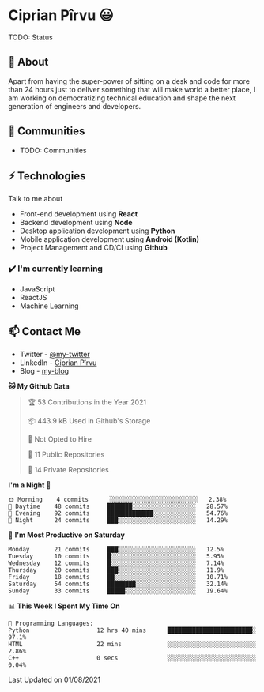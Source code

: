 # Ciprian Pîrvu 😃

TODO: Status

## 🧐 About

Apart from having the super-power of sitting on a desk and code for more than 24 hours just to deliver something that will make world a better place, I am working on democratizing technical education and shape the next generation of engineers and developers.

## 👯 Communities

-   TODO: Communities

## ⚡ Technologies

Talk to me about

-   Front-end development using **React**
-   Backend development using **Node**
-   Desktop application development using **Python**
-   Mobile application development using **Android (Kotlin)**
-   Project Management and CD/CI using **Github**

### ✔️ I'm currently learning

-   JavaScript
-   ReactJS
-   Machine Learning

## 📫 Contact Me

-   Twitter - [@my-twitter]()
-   LinkedIn - [Ciprian Pîrvu](https://www.linkedin.com/in/p%C3%AErvu-ciprian-cristian-4415991b1/)
-   Blog - [my-blog]()

<!--START_SECTION:waka-->
**🐱 My Github Data** 

> 🏆 53 Contributions in the Year 2021
 > 
> 📦 443.9 kB Used in Github's Storage 
 > 
> 🚫 Not Opted to Hire
 > 
> 📜 11 Public Repositories 
 > 
> 🔑 14 Private Repositories  
 > 
**I'm a Night 🦉** 

```text
🌞 Morning    4 commits      ░░░░░░░░░░░░░░░░░░░░░░░░░   2.38% 
🌆 Daytime    48 commits     ███████░░░░░░░░░░░░░░░░░░   28.57% 
🌃 Evening    92 commits     █████████████░░░░░░░░░░░░   54.76% 
🌙 Night      24 commits     ███░░░░░░░░░░░░░░░░░░░░░░   14.29%

```
📅 **I'm Most Productive on Saturday** 

```text
Monday       21 commits     ███░░░░░░░░░░░░░░░░░░░░░░   12.5% 
Tuesday      10 commits     █░░░░░░░░░░░░░░░░░░░░░░░░   5.95% 
Wednesday    12 commits     █░░░░░░░░░░░░░░░░░░░░░░░░   7.14% 
Thursday     20 commits     ███░░░░░░░░░░░░░░░░░░░░░░   11.9% 
Friday       18 commits     ██░░░░░░░░░░░░░░░░░░░░░░░   10.71% 
Saturday     54 commits     ████████░░░░░░░░░░░░░░░░░   32.14% 
Sunday       33 commits     █████░░░░░░░░░░░░░░░░░░░░   19.64%

```


📊 **This Week I Spent My Time On** 

```text
💬 Programming Languages: 
Python                   12 hrs 40 mins      ████████████████████████░   97.1% 
HTML                     22 mins             ░░░░░░░░░░░░░░░░░░░░░░░░░   2.86% 
C++                      0 secs              ░░░░░░░░░░░░░░░░░░░░░░░░░   0.04%

```


 Last Updated on 01/08/2021
<!--END_SECTION:waka-->
